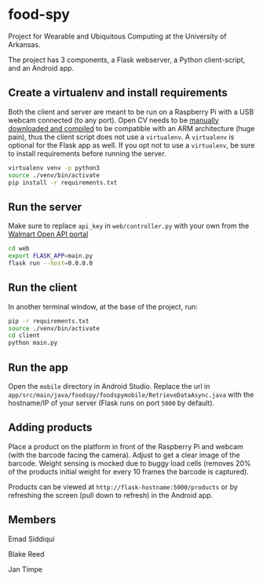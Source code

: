 # food-spy

Project for Wearable and Ubiquitous Computing at the University of Arkansas. 

The project has 3 components, a Flask webserver, a Python client-script, and an Android app.

## Create a virtualenv and install requirements

Both the client and server are meant to be run on a Raspberry Pi with a USB webcam connected (to any port). Open CV needs to be [manually downloaded and compiled](https://www.pyimagesearch.com/2017/09/04/raspbian-stretch-install-opencv-3-python-on-your-raspberry-pi/) to be compatible with an ARM architecture (huge pain), thus the client script does not use a `virtualenv`. A `virtualenv` is optional for the Flask app as well. If you opt not to use a `virtualenv`, be sure to install requirements before running the server.

```bash
virtualenv venv -p python3
source ./venv/bin/activate
pip install -r requirements.txt
```

## Run the server
Make sure to replace `api_key` in `web/controller.py` with your own from the [Walmart Open API portal](https://developer.walmartlabs.com/)

```bash
cd web
export FLASK_APP=main.py
flask run --host=0.0.0.0
```

## Run the client
In another terminal window, at the base of the project, run:
```bash
pip -r requirements.txt
source ./venv/bin/activate
cd client
python main.py
```

## Run the app
Open the `mobile` directory in Android Studio. Replace the url in `app/src/main/java/foodspy/foodspymobile/RetrieveDataAsync.java` with the hostname/IP of your server (Flask runs on port `5000` by default).

## Adding products

Place a product on the platform in front of the Raspberry Pi and webcam (with the barcode facing the camera). Adjust to get a clear image of the barcode. Weight sensing is mocked due to buggy load cells (removes 20% of the products initial weight for every 10 frames the barcode is captured).

Products can be viewed at `http://flask-hostname:5000/products` or by refreshing the screen (pull down to refresh) in the Android app.

## Members

Emad Siddiqui

Blake Reed

Jan Timpe

